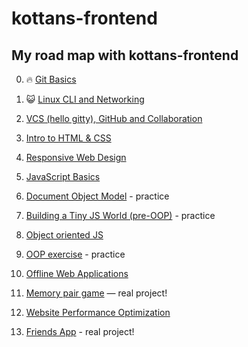 # kottans-frontend

## My road map with kottans-frontend

 0. :fire: [Git Basics](https://github.com/kottans/frontend/blob/master/tasks/git-intro.md)
 1. :smiley_cat: [Linux CLI and Networking](https://github.com/kottans/frontend/blob/master/tasks/linux-cli-http.md)
 2. [VCS (hello gitty), GitHub and Collaboration](https://github.com/kottans/frontend/blob/master/tasks/git-collaboration.md)

 3. [Intro to HTML & CSS](https://github.com/kottans/frontend/blob/master/tasks/html-css-intro.md)
 4. [Responsive Web Design](https://github.com/kottans/frontend/blob/master/tasks/html-css-responsive.md)
 5. [JavaScript Basics](https://github.com/kottans/frontend/blob/master/tasks/js-basics.md)
 6. [Document Object Model](https://github.com/kottans/frontend/blob/master/tasks/js-dom.md) - practice

 7. [Building a Tiny JS World (pre-OOP)](https://github.com/kottans/frontend/blob/master/tasks/js-pre-oop.md) - practice
 8. [Object oriented JS](https://github.com/kottans/frontend/blob/master/tasks/js-oop.md)
 9. [OOP exercise](https://github.com/kottans/frontend/blob/master/tasks/js-post-oop.md) - practice
10. [Offline Web Applications](https://github.com/kottans/frontend/blob/master/tasks/app-design-offline.md)
11. [Memory pair game](https://github.com/kottans/frontend/blob/master/tasks/memory-pair-game.md) — real project!
12. [Website Performance Optimization](https://github.com/kottans/frontend/blob/master/tasks/app-design-performance.md)
13. [Friends App](https://github.com/kottans/frontend/blob/master/tasks/friends-app.md) - real project!
